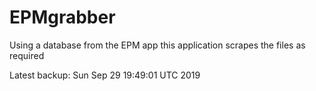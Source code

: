 # EPMgrabber
Using a database from the EPM app this application scrapes the files as required


Latest backup: Sun Sep 29 19:49:01 UTC 2019
